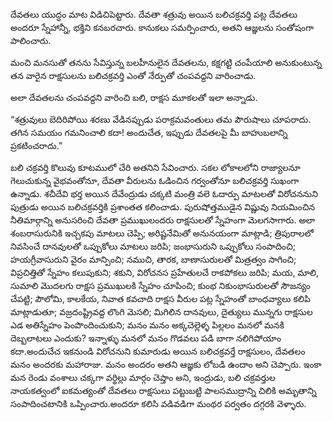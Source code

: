﻿దేవతలు యుద్ధం మాట విడిచిపెట్టారు. దేవతా శత్రువు అయిన బలిచక్రవర్తి పట్ల దేవతలు అందరూ స్నేహాన్నీ, భక్తిని కనబరచారు. కానుకలు సమర్పించారు, అతని ఆజ్ఞలను సంతోషంగా పాలించారు. 

మంచి మనసుతో తనను సేవిస్తున్న బలహీనులైన దేవతలను, కక్షగట్టి చంపేయాలి అనుకుంటున్న తన వారైన రాక్షసులను బలిచక్రవర్తి ఎంతో నేర్పుతో చంపవద్దని వారించాడు. 

అలా దేవతలను చంపవద్దని వారించి బలి, రాక్షస మూకలతో ఇలా అన్నాడు. 

“శత్రువులు బెదిరిపోయి శరణు వేడినప్పుడు పరాక్రమవంతులు తమ పౌరుషాలు చూపరాదు. తగిన సమయం గమనించాలి కదా! అందుచేత, ఇప్పుడు దేవతలపై మీ బాహుబలాన్ని ప్రకటించరాదు.” 

బలి చక్రవర్తి కొలువు కూటములో చేరి అతనిని సేవించారు. సకల లోకాలలోని రాజ్యాలనూ గెలుచుకున్న వైభవంతోనూ, దేవతా వీరులను ఓడించిన గర్వంతోనూ బలిచక్రవర్తి సుఖంగా ఉన్నాడు. శచీదేవి భర్త అయిన దేవేంద్రుడు చక్కటి మంత్రి వలె ఓదార్పు మాటలతో విరోచననుని పుత్రుడు అయిన బలిచక్రవర్తికి ప్రశాంతత కలించాడు. పురుషోత్తముడైన విష్ణువు నియమించిన నీతిమార్గాన్ని అనుసరించి దేవతా ప్రముఖులందరు రాక్షసులతో స్నేహంగా మెలగసాగారు. అలా శంబరాసురునికి ఇచ్చకపు మాటలు చెప్పి; అరిష్టనేమితో అనునయంగా మాట్లాడి; త్రిపురాలలో నివసించే దానవులతో ఒప్పుకోలు మాటలు జరిపి; జంభాసురుని ఒప్పుకోలు సంపాదించి; హయగ్రీవాసురుని వైరం మాన్పించి; నముచి, తారక, బాణాసురులతో మిత్రత్వం సాగించి; విప్రచిత్తితో స్నేహం కలుపుకుని; శకుని, విరోచనస ప్రహేతులచే రాకపోకలు జరిపి; మయ, మాలి, సుమాలి మొదలగు రాక్షస ప్రముఖులకి స్నేహం చూపించి; కుంభ నికుంభాసురులతో సౌజన్యం చేపట్టి; పౌలోమి, కాలకేయ, నివాత కవచాది రాక్షస వీరుల పట్ల స్నేహంతో బాంధవ్యాలు కలిపి మాట్లాడుతూ; వజ్రదంష్ట్రివద్ద లొంగి మెసలి; మిగిలిన దానవులు, దైత్యులు మున్నగు రాక్షసుల ఎడ అతిస్నేహం పెంపొందించుకుని; మనం మనం అక్కచెల్లెళ్ళ పిల్లలం మనలో మనకి దెబ్బలాటలు ఎందుకు? ఇన్నాళ్ళు మనలో మనం గొడవలు పడి బాగా నలిగిపోయాం కదా.అందుచేచ ఇకనుండి విరోచనుని కుమారుడు అయిన బలిచక్రవర్తే రాక్షసులం, దేవతలం మనం అందరకు మహారాజు. మనం అందరం అతని ఆజ్ఞకు లోబడి ఉందాం అని చెప్పారు. ఇంకా మన రెండు వంశాలు చక్కగా వర్థిల్లు మార్గం చెప్తాం అని, ఇంద్రుడు, బలి చక్రవర్తుల నాయకత్వంలో ఐకమత్యంతో దేవతలు రాక్షసులు పట్టుబట్టి పాలసముద్రాన్ని చిలికి అమృతాన్ని సంపాదించటానికి ఒప్పించారు.అందరూ కలిసి వడివడిగా మంథర పర్వతం దగ్గరకి వెళ్ళారు. 

